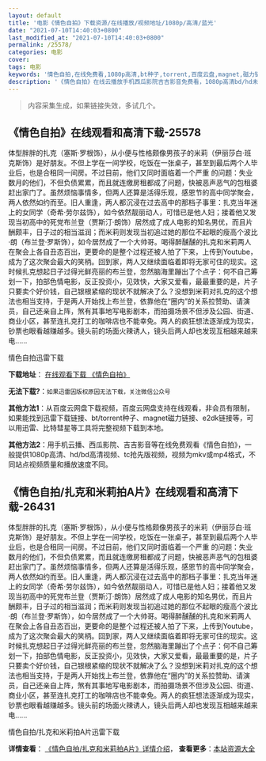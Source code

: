 ```yaml
---
layout: default
title: '电影《情色自拍》下载资源/在线播放/视频地址/1080p/高清/蓝光'
date: "2021-07-10T14:40:03+0800"
last_modified_at: "2021-07-10T14:40:03+0800"
permalink: /25578/
categories: 电影
cover:
tags: 电影
keywords: '情色自拍,在线免费看,1080p高清,bt种子,torrent,百度云盘,magnet,磁力链,迅雷下载资源'
description: '《情色自拍》在线云播放手机西瓜影院吉吉影音免费看，1080p高清bd/hd未删减完整版和tc抢先枪版，mkv/mp4格式，附带bt/torrent种子、magnet/磁力链、百度云盘、网盘资源迅雷下载链接'
---
```


>内容采集生成，如果链接失效，多试几个。


## 《情色自拍》在线观看和高清下载-25578

体型胖胖的扎克（塞斯·罗根饰），从小便与性格颇像男孩子的米莉（伊丽莎白&middot;班克斯饰）是好朋友。不但上学在一间学校，吃饭在一张桌子，甚至到最后两个人毕业后，也是合租同一间房。不过目前，他们又同时面临着一个严重 的问题：失业数月的他们，不但负债累累，而且就连缴房租都成了问题，快被恶声恶气的包租婆赶出家门了。虽然烦恼事情多，但两人还算是活得乐观，感恩节的高中同学聚会，两人依然如约而至。旧人重逢，两人都沉浸在过去高中的那档子事里：扎克当年迷上的女同学（奇希·劳尔兹饰），如今依然靓丽动人，可惜已是他人妇；接着他又发现当初高中的死党布兰登（贾斯汀·朗饰）居然成了成人电影的知名男优，而且片酬颇丰，日子过的相当滋润；而米莉则发现当初追过她的那位不起眼的瘦高个波比&middot;朗（布兰登&middot;罗斯饰），如今居然成了一个大帅哥。喝得醉醺醺的扎克和米莉两人在聚会上各自丑态百出，更要命的是整个过程还被人拍了下来，上传到Youtube，成为了这次聚会最大的笑柄。回到家，两人又继续面临着即将无家可住的现实。这时候扎克想起日子过得光鲜亮丽的布兰登，忽然脑海里蹦出了个点子：何不自己筹划一下，拍部色情电影，反正投资小，见效快，大家又爱看，最最重要的是，片子只要卖个好价钱，自己银根紧缩的现状不就解决了么？没想到米莉对扎克的这个想法也相当支持，于是两人开始找上布兰登，依靠他在&ldquo;圈内”的关系拉赞助、请演员，自己还亲自上阵，煞有其事地写电影剧本，而拍摄场景不但涉及公园、街道、商业小区，甚至连扎克打工的咖啡店也不能幸免。两人的疯狂想法逐渐成为现实，钞票也眼看越赚越多。镜头前的场面火辣诱人，镜头后两人却也发现互相越来越来电……


情色自拍迅雷下载

**下载地址**： [在线观看下载 《情色自拍》](https://www.993dy.com//vod-detail-id-22568.html) 


**无法下载?**：`如果迅雷因版权原因无法下载，关注微信公众号 `

**其他方法1**：从百度云网盘下载视频，百度云网盘支持在线观看，非会员有限制，如果能找到迅雷下载链接、bt/torrent种子、magnet磁力链接、e2dk链接等，可以用迅雷、比特彗星等工具将完整视频下载到本地。

**其他方法2**：用手机云播、西瓜影院、吉吉影音等在线免费观看《情色自拍》，一般提供1080p高清、hd/bd高清视频、tc抢先版视频，视频为mkv或mp4格式，不同站点视频质量和播放速度不同。


## 《情色自拍/扎克和米莉拍A片》在线观看和高清下载-26431

体型胖胖的扎克（塞斯·罗根饰），从小便与性格颇像男孩子的米莉（伊丽莎白&middot;班克斯饰）是好朋友。不但上学在一间学校，吃饭在一张桌子，甚至到最后两个人毕业后，也是合租同一间房。不过目前，他们又同时面临着一个严重 的问题：失业数月的他们，不但负债累累，而且就连缴房租都成了问题，快被恶声恶气的包租婆赶出家门了。虽然烦恼事情多，但两人还算是活得乐观，感恩节的高中同学聚会，两人依然如约而至。旧人重逢，两人都沉浸在过去高中的那档子事里：扎克当年迷上的女同学（奇希·劳尔兹饰），如今依然靓丽动人，可惜已是他人妇；接着他又发现当初高中的死党布兰登（贾斯汀·朗饰）居然成了成人电影的知名男优，而且片酬颇丰，日子过的相当滋润；而米莉则发现当初追过她的那位不起眼的瘦高个波比&middot;朗（布兰登&middot;罗斯饰），如今居然成了一个大帅哥。喝得醉醺醺的扎克和米莉两人在聚会上各自丑态百出，更要命的是整个过程还被人拍了下来，上传到Youtube，成为了这次聚会最大的笑柄。回到家，两人又继续面临着即将无家可住的现实。这时候扎克想起日子过得光鲜亮丽的布兰登，忽然脑海里蹦出了个点子：何不自己筹划一下，拍部色情电影，反正投资小，见效快，大家又爱看，最最重要的是，片子只要卖个好价钱，自己银根紧缩的现状不就解决了么？没想到米莉对扎克的这个想法也相当支持，于是两人开始找上布兰登，依靠他在&ldquo;圈内”的关系拉赞助、请演员，自己还亲自上阵，煞有其事地写电影剧本，而拍摄场景不但涉及公园、街道、商业小区，甚至连扎克打工的咖啡店也不能幸免。两人的疯狂想法逐渐成为现实，钞票也眼看越赚越多。镜头前的场面火辣诱人，镜头后两人却也发现互相越来越来电……


情色自拍/扎克和米莉拍A片迅雷下载

**详情查看**： [《情色自拍/扎克和米莉拍A片》详情介绍](/movie/26431/)， **查看更多**：[本站资源大全](/movie/t/all/)

